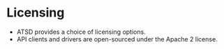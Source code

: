 # Licensing

* ATSD provides a choice of licensing options.
* API clients and drivers are open-sourced under the Apache 2 license.